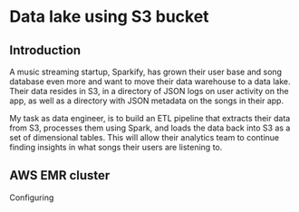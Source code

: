 # Data lake using S3 bucket

## Introduction

A music streaming startup, Sparkify, has grown their user base and song database
even more and want to move their data warehouse to a data lake. Their data resides
in S3, in a directory of JSON logs on user activity on the app, as well as a
directory with JSON metadata on the songs in their app.

My task as data engineer, is to build an ETL pipeline that extracts their data
from S3, processes them using Spark, and loads the data back into S3 as a set of
dimensional tables. This will allow their analytics team to continue finding
insights in what songs their users are listening to.

## AWS EMR cluster

Configuring
